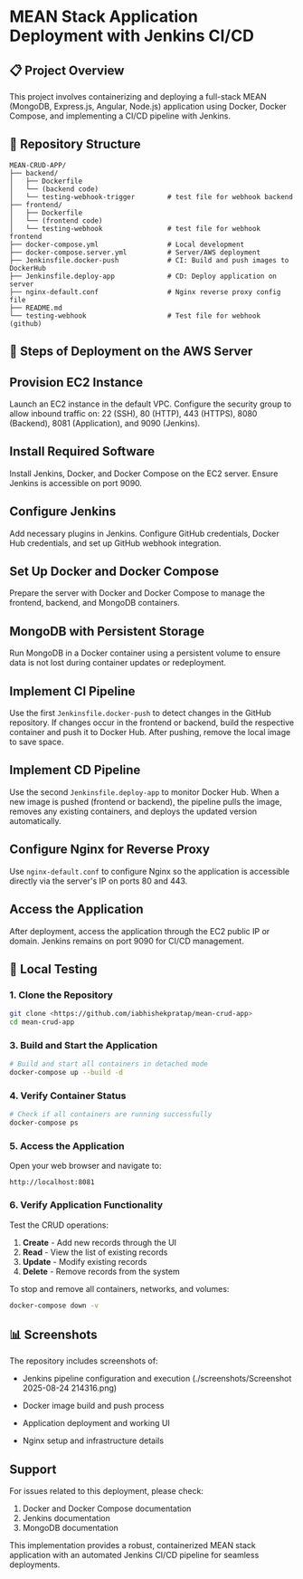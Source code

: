 # MEAN Stack Application Deployment with Jenkins CI/CD

## 📋 Project Overview

This project involves containerizing and deploying a full-stack MEAN (MongoDB, Express.js, Angular, Node.js) application using Docker, Docker Compose, and implementing a CI/CD pipeline with Jenkins.

## 📁 Repository Structure

```
MEAN-CRUD-APP/
├── backend/
│   ├── Dockerfile
│   └── (backend code)
│   └── testing-webhook-trigger        # test file for webhook backend
├── frontend/
│   ├── Dockerfile
│   └── (frontend code)
│   └── testing-webhook                # test file for webhook frontend
├── docker-compose.yml                 # Local development
├── docker-compose.server.yml          # Server/AWS deployment
├── Jenkinsfile.docker-push            # CI: Build and push images to DockerHub
├── Jenkinsfile.deploy-app             # CD: Deploy application on server 
├── nginx-default.conf                 # Nginx reverse proxy config file
├── README.md
└── testing-webhook                    # Test file for webhook (github)
```
## 🚀 Steps of Deployment on the AWS Server

## Provision EC2 Instance
Launch an EC2 instance in the default VPC. Configure the security group to allow inbound traffic on: 22 (SSH), 80 (HTTP), 443 (HTTPS), 8080 (Backend), 8081 (Application), and 9090 (Jenkins).

## Install Required Software
Install Jenkins, Docker, and Docker Compose on the EC2 server. Ensure Jenkins is accessible on port 9090.

## Configure Jenkins
Add necessary plugins in Jenkins. Configure GitHub credentials, Docker Hub credentials, and set up GitHub webhook integration.

## Set Up Docker and Docker Compose
Prepare the server with Docker and Docker Compose to manage the frontend, backend, and MongoDB containers.

## MongoDB with Persistent Storage
Run MongoDB in a Docker container using a persistent volume to ensure data is not lost during container updates or redeployment.

## Implement CI Pipeline
Use the first ```Jenkinsfile.docker-push``` to detect changes in the GitHub repository. If changes occur in the frontend or backend, build the respective container and push it to Docker Hub. After pushing, remove the local image to save space.

## Implement CD Pipeline
Use the second ```Jenkinsfile.deploy-app``` to monitor Docker Hub. When a new image is pushed (frontend or backend), the pipeline pulls the image, removes any existing containers, and deploys the updated version automatically.

## Configure Nginx for Reverse Proxy
Use ```nginx-default.conf``` to configure Nginx so the application is accessible directly via the server's IP on ports 80 and 443.

## Access the Application
After deployment, access the application through the EC2 public IP or domain. Jenkins remains on port 9090 for CI/CD management.

## 🚀 Local Testing

### 1. Clone the Repository
```bash
git clone <https://github.com/iabhishekpratap/mean-crud-app>
cd mean-crud-app
```

### 3. Build and Start the Application
```bash
# Build and start all containers in detached mode
docker-compose up --build -d
```

### 4. Verify Container Status
```bash
# Check if all containers are running successfully
docker-compose ps
```
### 5. Access the Application
Open your web browser and navigate to:
```
http://localhost:8081
```

### 6. Verify Application Functionality
Test the CRUD operations:

1. **Create** - Add new records through the UI
2. **Read** - View the list of existing records
3. **Update** - Modify existing records
4. **Delete** - Remove records from the system


To stop and remove all containers, networks, and volumes:
```bash
docker-compose down -v
```

## 📊 Screenshots

The repository includes screenshots of:
- Jenkins pipeline configuration and execution
(./screenshots/Screenshot 2025-08-24 214316.png)


- Docker image build and push process
- Application deployment and working UI
- Nginx setup and infrastructure details


##  Support

For issues related to this deployment, please check:
1. Docker and Docker Compose documentation
2. Jenkins documentation
3. MongoDB documentation

This implementation provides a robust, containerized MEAN stack application with an automated Jenkins CI/CD pipeline for seamless deployments.